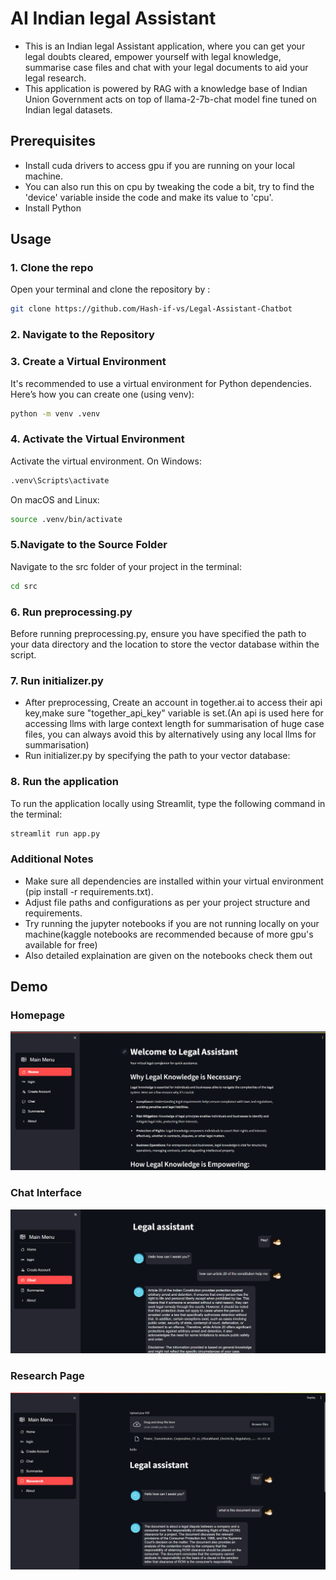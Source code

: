
# AI Indian legal Assistant

- This is an Indian legal Assistant application, where you can get your legal doubts cleared, empower yourself with legal knowledge, summarise case files and chat with your legal documents to aid your legal research. 
- This application is powered by RAG with a knowledge base of Indian Union Government acts on top of llama-2-7b-chat model fine tuned on Indian legal datasets.


## Prerequisites
- Install cuda drivers to access gpu if you are running on your local machine.
- You can also run this on cpu by tweaking the code a bit, try to find the 'device' variable inside the code and make its value to 'cpu'.
- Install Python
## Usage
 ### 1. Clone the repo
 Open your terminal and clone the repository by :
```bash
git clone https://github.com/Hash-if-vs/Legal-Assistant-Chatbot
 ```
### 2. Navigate to the Repository
### 3. Create a Virtual Environment
It's recommended to use a virtual environment for Python dependencies. Here’s how you can create one (using venv):
```bash
python -m venv .venv
 ```
### 4. Activate the Virtual Environment
Activate the virtual environment. On Windows:
```bash
.venv\Scripts\activate
 ```
 On macOS and Linux:
 ```bash
 source .venv/bin/activate
 ```
### 5.Navigate to the Source Folder
Navigate to the src folder of your project in the terminal:
 ```bash
 cd src
 ```
### 6. Run preprocessing.py
Before running preprocessing.py, ensure you have specified the path to your data directory and the location to store the vector database within the script.
 ### 7. Run initializer.py
- After preprocessing, Create an account in together.ai to access their api key,make sure "together_api_key" variable is set.(An api is used here for accessing llms with large context length for summarisation of huge case files, you can always avoid this by alternatively using any local llms for summarisation)
- Run initializer.py by specifying the path to your vector database:

### 8. Run the application
To run the application locally using Streamlit, type the following command in the terminal:
 ```bash
 streamlit run app.py
 ```
### Additional Notes
- Make sure all dependencies are installed within your virtual environment (pip install -r requirements.txt).
- Adjust file paths and configurations as per your project structure and requirements.
- Try running the jupyter notebooks if you are not running locally on your machine(kaggle notebooks are recommended because of more gpu's available for free)
- Also detailed explaination are given on the notebooks check them out


## Demo
### Homepage
![homepage](demo/homepage.png)

### Chat Interface

![Chat interface](demo/chat.png)

### Research Page
![reasearch_page](demo/research.png)



